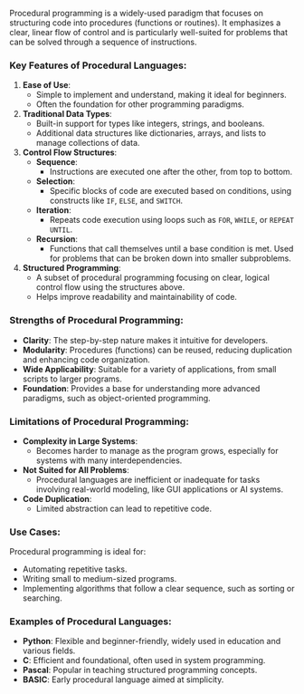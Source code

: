 Procedural programming is a widely-used paradigm that focuses on structuring code into procedures (functions or routines). It emphasizes a clear, linear flow of control and is particularly well-suited for problems that can be solved through a sequence of instructions.
### Key Features of Procedural Languages:
1. **Ease of Use**:
    - Simple to implement and understand, making it ideal for beginners.
    - Often the foundation for other programming paradigms.
2. **Traditional Data Types**:
    - Built-in support for types like integers, strings, and booleans.
    - Additional data structures like dictionaries, arrays, and lists to manage collections of data.
3. **Control Flow Structures**:
    - **Sequence**:
        - Instructions are executed one after the other, from top to bottom.
    - **Selection**:
        - Specific blocks of code are executed based on conditions, using constructs like `IF`, `ELSE`, and `SWITCH`.
    - **Iteration**:
        - Repeats code execution using loops such as `FOR`, `WHILE`, or `REPEAT UNTIL`.
    - **Recursion**:
        - Functions that call themselves until a base condition is met. Used for problems that can be broken down into smaller subproblems.
4. **Structured Programming**:
    - A subset of procedural programming focusing on clear, logical control flow using the structures above.
    - Helps improve readability and maintainability of code.
### Strengths of Procedural Programming:
- **Clarity**: The step-by-step nature makes it intuitive for developers.
- **Modularity**: Procedures (functions) can be reused, reducing duplication and enhancing code organization.
- **Wide Applicability**: Suitable for a variety of applications, from small scripts to larger programs.
- **Foundation**: Provides a base for understanding more advanced paradigms, such as object-oriented programming.
### Limitations of Procedural Programming:
- **Complexity in Large Systems**:
    - Becomes harder to manage as the program grows, especially for systems with many interdependencies.
- **Not Suited for All Problems**:
    - Procedural languages are inefficient or inadequate for tasks involving real-world modeling, like GUI applications or AI systems.
- **Code Duplication**:
    - Limited abstraction can lead to repetitive code.
### Use Cases:
Procedural programming is ideal for:
- Automating repetitive tasks.
- Writing small to medium-sized programs.
- Implementing algorithms that follow a clear sequence, such as sorting or searching.
### Examples of Procedural Languages:
- **Python**: Flexible and beginner-friendly, widely used in education and various fields.
- **C**: Efficient and foundational, often used in system programming.
- **Pascal**: Popular in teaching structured programming concepts.
- **BASIC**: Early procedural language aimed at simplicity.